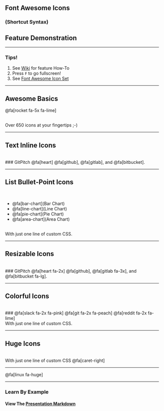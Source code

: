 ## Font Awesome Icons
### (Shortcut Syntax)
## Feature Demonstration

---

### Tips!

1. See <a target="_blank" href="https://github.com/gitpitch/gitpitch/wiki/Font-Awesome">Wiki</a> for feature How-To
1. Press `F` to go fullscreen!
1. See <a target="_blank" href="http://fontawesome.io/icons">Font Awesome Icon Set</a>

---

## Awesome Basics

@fa[rocket fa-5x fa-lime]

<br>
<span class="fa-byline">Over 650 icons at your fingertips ;-)</span>

---

## Text Inline Icons
<br>
### GitPitch @fa[heart] @fa[github], @fa[gitlab], and @fa[bitbucket].

---

## List Bullet-Point Icons
<br>

- @fa[bar-chart](Bar Chart)
- @fa[line-chart](Line Chart)
- @fa[pie-chart](Pie Chart)
- @fa[area-chart](Area Chart)

<br>
<span class="fa-byline">With just one line of custom CSS.</span>

---

## Resizable Icons
<br>
### GitPitch @fa[heart fa-2x] @fa[github], @fa[gitlab fa-3x], and @fa[bitbucket fa-lg].

---

## Colorful Icons
<br>
### @fa[slack fa-2x fa-pink] @fa[git fa-2x fa-peach] @fa[reddit fa-2x fa-lime]

<br>
<span class="fa-byline">With just one line of custom CSS.</span>

---


## Huge Icons
<br>
<span class="fa-byline">With just one line of custom CSS @fa[caret-right]</span>

---

@fa[linux fa-huge]

---

### Learn By Example
#### View The <a target="_blank" href="https://github.com/gitpitch/feature-demo/blob/fontawesome-shortcut-syntax/PITCHME.md">Presentation Markdown</a>


